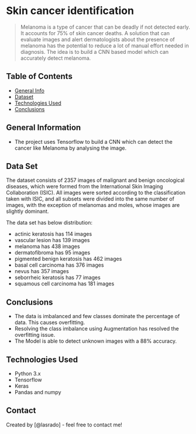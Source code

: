# Skin cancer identification
> Melanoma is a type of cancer that can be deadly if not detected early. It accounts for 75% of skin cancer deaths. A solution that can evaluate images and alert dermatologists about the presence of melanoma has the potential to reduce a lot of manual effort needed in diagnosis.
The idea is to build a CNN based model which can accurately detect melanoma. 


## Table of Contents
* [General Info](#general-information)
* [Dataset](*data-set)
* [Technologies Used](#technologies-used)
* [Conclusions](#conclusions)

<!-- You can include any other section that is pertinent to your problem -->

## General Information
- The project uses Tensorflow to build a CNN which can detect the cancer like Melanoma by analysing the image.

## Data Set
The dataset consists of 2357 images of malignant and benign oncological diseases, which were formed from the International Skin Imaging Collaboration (ISIC). All images were sorted according to the classification taken with ISIC, and all subsets were divided into the same number of images, with the exception of melanomas and moles, whose images are slightly dominant.

The data set has below distribution:
- actinic keratosis has 114 images
- vascular lesion has 139 images
- melanoma has 438 images
- dermatofibroma has 95 images
- pigmented benign keratosis has 462 images
- basal cell carcinoma has 376 images
- nevus has 357 images
- seborrheic keratosis has 77 images
- squamous cell carcinoma has 181 images
<!-- You don't have to answer all the questions - just the ones relevant to your project. -->

## Conclusions
- The data is imbalanced and few classes dominate the percentage of data. This causes overfitting.
- Resolving the class imbalance using Augmentation has resolved the overfitting issue.
- The Model is able to detect unknown images with a 88% accuracy.

<!-- You don't have to answer all the questions - just the ones relevant to your project. -->


## Technologies Used
- Python 3.x
- Tensorflow
- Keras
- Pandas and numpy



## Contact
Created by [@lasrado] - feel free to contact me!


<!-- Optional -->
<!-- ## License -->
<!-- This project is open source and available under the [... License](). -->

<!-- You don't have to include all sections - just the one's relevant to your project -->